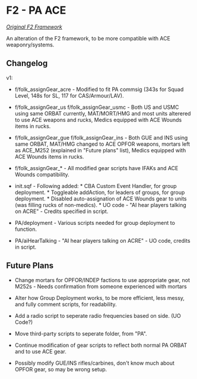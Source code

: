 F2 - PA ACE
================================

*[Original F2 Framework](http://github.github.com/github-flavored-markdown/sample_content.html)*

An alteration of the F2 framework, to be more compatible with ACE weaponry/systems. 

Changelog
-------------------------

v1:
* f/folk_assignGear_acre  - Modified to fit PA commsig (343s for Squad Level, 148s for SL, 117 for CAS/Armour/LAV).

* f/folk_assignGear_us
f/folk_assignGear_usmc    - Both US and USMC using same ORBAT currently, MAT/MORT/HMG and most units alterered to use ACE weapons and rucks, Medics equipped with ACE Wounds items in rucks.

* f/folk_assignGear_gue
f/folk_assignGear_ins     - Both GUE and INS using same ORBAT, MAT/HMG changed to ACE OPFOR weapons, mortars left as ACE_M252 (explained in "Future plans" list), Medics equipped with ACE Wounds items in rucks.

* f/folk_assignGear_*     - All modified gear scripts have IFAKs and ACE Wounds compatibility. 

* init.sqf                - Following added: 
                          * CBA Custom Event Handler, for group deployment.
                          * Toggleable addAction, for leaders of groups, for group deployment. 
                          * Disabled auto-assignation of ACE Wounds gear to units (was filling rucks of non-medics).
                          * UO code - "AI hear players talking on ACRE" - Credits specified in script.

* PA/deployment           - Various scripts needed for group deployment to function.

* PA/aiHearTalking        - "AI hear players talking on ACRE" - UO code, credits in script.

Future Plans
-------------------------

* Change mortars for OPFOR/INDEP factions to use appropriate gear, not M252s - Needs confirmation from someone experienced with mortars

* Alter how Group Deployment works, to be more efficient, less messy, and fully comment scripts, for readability.

* Add a radio script to seperate radio frequencies based on side. (UO Code?)

* Move third-party scripts to seperate folder, from "PA".

* Continue modification of gear scripts to reflect both normal PA ORBAT and to use ACE gear.

* Possibly modify GUE/INS rifles/carbines, don't know much about OPFOR gear, so may be wrong setup.
